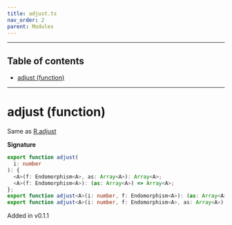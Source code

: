 ```yaml
---
title: adjust.ts
nav_order: 2
parent: Modules
---
```


---

<h2 class="text-delta">Table of contents</h2>

- [adjust (function)](#adjust-function)

---

# adjust (function)

Same as [R.adjust](https://ramdajs.com/docs/#adjust)

**Signature**

```ts
export function adjust(
  i: number
): {
  <A>(f: Endomorphism<A>, as: Array<A>): Array<A>;
  <A>(f: Endomorphism<A>): (as: Array<A>) => Array<A>;
};
export function adjust<A>(i: number, f: Endomorphism<A>): (as: Array<A>) => Array<A>;
export function adjust<A>(i: number, f: Endomorphism<A>, as: Array<A>): Array<A>; { ... }
```

Added in v0.1.1
